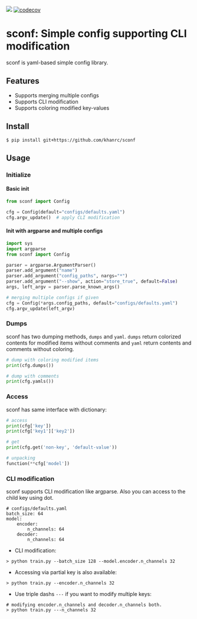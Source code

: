 ![](https://github.com/khanrc/sconf/workflows/build/badge.svg)
[![codecov](https://codecov.io/gh/khanrc/sconf/branch/master/graph/badge.svg)](https://codecov.io/gh/khanrc/sconf)

# sconf: Simple config supporting CLI modification

sconf is yaml-based simple config library.


## Features

- Supports merging multiple configs
- Supports CLI modification
- Supports coloring modified key-values


## Install

```
$ pip install git+https://github.com/khanrc/sconf
```

## Usage

### Initialize

#### Basic init

```py
from sconf import Config

cfg = Config(default="configs/defaults.yaml")
cfg.argv_update()  # apply CLI modification
```


#### Init with argparse and multiple configs

```py
import sys
import argparse
from sconf import Config

parser = argparse.ArgumentParser()
parser.add_argument("name")
parser.add_argument("config_paths", nargs="*")
parser.add_argument("--show", action="store_true", default=False)
args, left_argv = parser.parse_known_args()

# merging multiple configs if given
cfg = Config(*args.config_paths, default="configs/defaults.yaml")
cfg.argv_update(left_argv)
```


### Dumps

sconf has two dumping methods, `dumps` and `yaml`. `dumps` return colorized contents for modified items without comments and `yaml` return contents and comments without coloring.

```py
# dump with coloring modified items
print(cfg.dumps())

# dump with comments
print(cfg.yamls())
```

### Access

sconf has same interface with dictionary:

```py
# access
print(cfg['key'])
print(cfg['key1']['key2'])

# get
print(cfg.get('non-key', 'default-value'))

# unpacking
function(**cfg['model'])
```

### CLI modification

sconf supports CLI modification like argparse. Also you can access to the child key using dot.

```
# configs/defaults.yaml
batch_size: 64
model:
    encoder:
        n_channels: 64
    decoder:
        n_channels: 64
```

- CLI modification:

```
> python train.py --batch_size 128 --model.encoder.n_channels 32
```

- Accessing via partial key is also available:

```
> python train.py --encoder.n_channels 32
```

- Use triple dashs `---` if you want to modify multiple keys:

```
# modifying encoder.n_channels and decoder.n_channels both.
> python train.py ---n_channels 32
```
